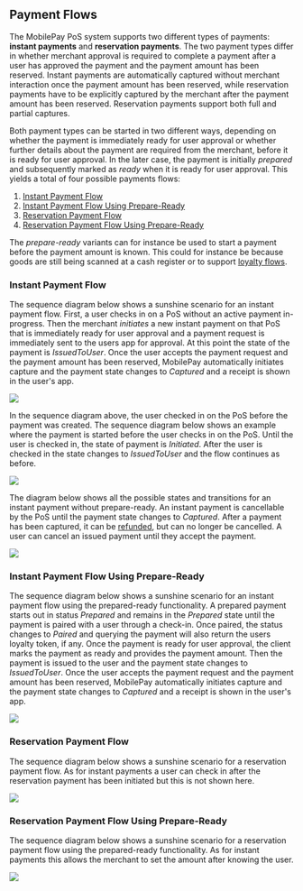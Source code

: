## <a name="payment_flows"></a>Payment Flows

The MobilePay PoS system supports two different types of payments: **instant payments** and **reservation payments**. The two payment types differ in whether merchant approval is required to complete a payment after a user has approved the payment and the payment amount has been reserved. Instant payments are automatically captured without merchant interaction once the payment amount has been reserved, while reservation payments have to be explicitly captured by the merchant after the payment amount has been reserved. Reservation payments support both full and partial captures. 

Both payment types can be started in two different ways, depending on whether the payment is immediately ready for user approval or whether further details about the payment are required from the merchant, before it is ready for user approval. In the later case, the payment is initially *prepared* and subsequently marked as *ready* when it is ready for user approval. This yields a total of four possible payments flows:
1. [Instant Payment Flow](payment_flows#instant)
2. [Instant Payment Flow Using Prepare-Ready](payment_flows#instant_prepare)
3. [Reservation Payment Flow](payment_flows#reservation)
4. [Reservation Payment Flow Using Prepare-Ready](payment_flows#reservation_prepare)

The *prepare-ready* variants can for instance be used to start a payment before the payment amount is known. This could for instance be because goods are still being scanned at a cash register or to support [loyalty flows](loyalty).

### <a name="instant"></a>Instant Payment Flow

The sequence diagram below shows a sunshine scenario for an instant payment flow. First, a user checks in on a PoS without an active payment in-progress. Then the merchant *initiates* a new instant payment on that PoS that is immediately ready for user approval and a payment request is immediately sent to the users app for approval. At this point the state of the payment is *IssuedToUser*. Once the user accepts the payment request and the payment amount has been reserved, MobilePay automatically initiates capture and the payment state changes to *Captured* and a receipt is shown in the user's app. 

[![](assets/images/InstantFlow.png)](assets/images/InstantFlow.png)

In the sequence diagram above, the user checked in on the PoS before the payment was created. The sequence diagram below shows an example where the payment is started before the user checks in on the PoS. Until the user is checked in, the state of payment is *Initiated*. After the user is checked in the state changes to *IssuedToUser* and the flow continues as before. 

[![](assets/images/InstantFlow_CheckInAfterPaymentInitiated.png)](assets/images/InstantFlow_CheckInAfterPaymentInitiated.png)

The diagram below shows all the possible states and transitions for an instant payment without prepare-ready. An instant payment is cancellable by the PoS until the payment state changes to *Captured*. After a payment has been captured, it can be [refunded](refund), but can no longer be cancelled. A user can cancel an issued payment until they accept the payment.

[![](assets/images/instant-payment-states.png)](assets/images/instant-payment-states.png)

### <a name="instant_prepare"></a>Instant Payment Flow Using Prepare-Ready

The sequence diagram below shows a sunshine scenario for an instant payment flow using the prepared-ready functionality. 
A prepared payment starts out in status *Prepared* and remains in the *Prepared* state until the payment is paired with 
a user through a check-in. Once paired, the status changes to *Paired* and querying the payment will also return the users loyalty token, if any. 
Once the payment is ready for user approval, the client marks the payment as ready and provides the payment amount. 
Then the payment is issued to the user and the payment state changes to *IssuedToUser*. 
Once the user accepts the payment request and the payment amount has been reserved, MobilePay automatically 
initiates capture and the payment state changes to *Captured* and a receipt is shown in the user's app. 

[![](assets/images/InstantPrepareFlow.png)](assets/images/InstantPrepareFlow.png)

### <a name="reservation"></a>Reservation Payment Flow

The sequence diagram below shows a sunshine scenario for a reservation payment flow. As for instant payments a user can check in after the reservation payment has been initiated but this is not shown here.

[![](assets/images/ReservationFlow.png)](assets/images/ReservationFlow.png)

### <a name="reservation_prepare"></a>Reservation Payment Flow Using Prepare-Ready

The sequence diagram below shows a sunshine scenario for a reservation payment flow using the prepared-ready functionality. As for instant payments this allows the merchant to set the amount after knowing the user.

[![](assets/images/ReservationPrepareFlow.png)](assets/images/ReservationPrepareFlow.png)

